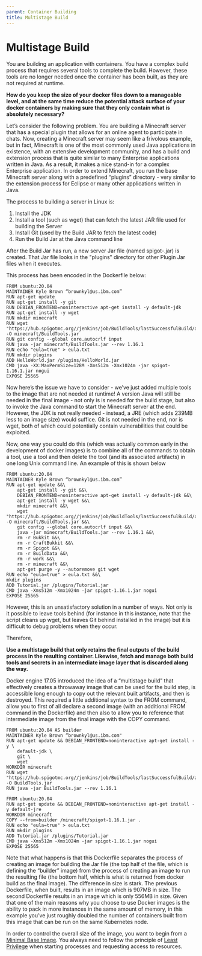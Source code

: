 ```yaml
---
parent: Container Building
title: Multistage Build
---
```

# Multistage Build

You are building an application with containers.  You have a complex build process that requires several tools to complete the build.  However, these tools are no longer needed once the container has been built, as they are not required at runtime.

**How do you keep the size of your docker files down to a manageable level, and at the same time reduce the potential attack surface of your docker containers by making sure that they only contain what is absolutely necessary?**

Let’s consider the following problem.  You are building a Minecraft server that has a special plugin that allows for an online agent to participate in chats.  Now, creating a Minecraft server may seem like a frivolous example, but in fact, Minecraft is one of the most commonly used Java applications in existence, with an extensive development community, and has a build and extension process that is quite similar to many Enterprise applications written in Java.  As a result, it makes a nice stand-in for a complex Enterprise application.  In order to extend Minecraft, you run the base Minecraft server along with a predefined “plugins” directory - very similar to the extension process for Eclipse or many other applications written in Java.

The process to building a server in Linux is:

1. Install the JDK
2. Install a tool (such as wget) that can fetch the latest JAR file used for building the Server
3. Install Git (used by the Build JAR to fetch the latest code)
4. Run the Build Jar at the Java command line

After the Build Jar has run, a new server Jar file (named spigot-<version>.jar) is created.  That Jar file looks in the "plugins" directory for other Plugin Jar files when it executes.  

This process has been encoded in the Dockerfile below:

    FROM ubuntu:20.04
    MAINTAINER Kyle Brown “brownkyl@us.ibm.com”
    RUN apt-get update
    RUN apt-get install -y git
    RUN DEBIAN_FRONTEND=noninteractive apt-get install -y default-jdk
    RUN apt-get install -y wget
    RUN mkdir minecraft
    RUN wget "https://hub.spigotmc.org//jenkins/job/BuildTools/lastSuccessfulBuild/artifact/target/BuildTools.jar" -O minecraft/BuildTools.jar
    RUN git config --global core.autocrlf input
    RUN java -jar minecraft/BuildTools.jar --rev 1.16.1
    RUN echo "eula=true" > eula.txt
    RUN mkdir plugins
    ADD HelloWorld.jar /plugins/HelloWorld.jar
    CMD java -XX:MaxPermSize=128M -Xms512m -Xmx1024m -jar spigot-1.16.1.jar nogui
    EXPOSE 25565

Now here’s the issue we have to consider - we’ve just added multiple tools to the image that are not needed at runtime!  A version Java will still be needed in the final image - not only is is needed for the build stage, but also to invoke the Java command to start the Minecraft server at the end.  However, the JDK is not really needed - instead, a JRE (which adds 239MB less to an image size) would suffice.  Git is not needed in the end, nor is wget, both of which could potentially contain vulnerabilities that could be exploited.

Now, one way you could do this (which was actually common early in the development of docker images) is to combine all of the commands to obtain a tool, use a tool and then delete the tool (and its associated artifacts) in one long Unix command line.  An example of this is shown below

    FROM ubuntu:20.04
    MAINTAINER Kyle Brown “brownkyl@us.ibm.com”
    RUN apt-get update &&\
	    apt-get install -y git &&\
	    DEBIAN_FRONTEND=noninteractive apt-get install -y default-jdk &&\
	    apt-get install -y wget &&\
	    mkdir minecraft &&\
	    wget "https://hub.spigotmc.org//jenkins/job/BuildTools/lastSuccessfulBuild/artifact/target/BuildTools.jar" -O minecraft/BuildTools.jar &&\
	    git config --global core.autocrlf input &&\
	    java -jar minecraft/BuildTools.jar --rev 1.16.1 &&\
	    rm -r Bukkit &&\
	    rm -r CraftBukkit &&\
	    rm -r Spigot &&\
	    rm -r BuildData &&\
	    rm -r work &&\
	    rm -r minecraft &&\
	    apt-get purge -y --autoremove git wget
    RUN echo "eula=true" > eula.txt &&\
    mkdir plugins
    ADD Tutorial.jar /plugins/Tutorial.jar
    CMD java -Xms512m -Xmx1024m -jar spigot-1.16.1.jar nogui
    EXPOSE 25565

However, this is an unsatisfactory solution in a number of ways.  Not only is it possible to leave tools behind (for instance in this instance, note that the script cleans up wget, but leaves Git behind installed in the image) but it is difficult to debug problems when they occur.  

Therefore,

**Use a multistage build that only retains the final outputs of the build process in the resulting container.  Likewise, fetch and manage both build tools and secrets in an intermediate image layer that is discarded along the way.**

Docker engine 17.05 introduced the idea of a “multistage build” that effectively creates a throwaway image that can be used for the build step, is accessible long enough to copy out the relevant built artifacts, and then is destroyed.  This required a little additional syntax to the FROM command, allow you to first of all declare a second image (with an additional FROM command in the Dockerfile) and then also to allow you to reference that intermediate image from the final image with the COPY command. 

    FROM ubuntu:20.04 AS builder
    MAINTAINER Kyle Brown “brownkyl@us.ibm.com"
    RUN apt-get update && DEBIAN_FRONTEND=noninteractive apt-get install -y \
        default-jdk \
        git \
        wget
    WORKDIR minecraft
    RUN wget "https://hub.spigotmc.org//jenkins/job/BuildTools/lastSuccessfulBuild/artifact/target/BuildTools.jar" -O BuildTools.jar
    RUN java -jar BuildTools.jar --rev 1.16.1

    FROM ubuntu:20.04
    RUN apt-get update && DEBIAN_FRONTEND=noninteractive apt-get install -y default-jre
    WORKDIR minecraft
    COPY --from=builder /minecraft/spigot-1.16.1.jar .
    RUN echo "eula=true" > eula.txt
    RUN mkdir plugins
    ADD Tutorial.jar /plugins/Tutorial.jar
    CMD java -Xms512m -Xmx1024m -jar spigot-1.16.1.jar nogui
    EXPOSE 25565

Note that what happens is that this Dockerfile separates the process of creating an image for building the Jar file (the top half of the file, which is defining the “builder” image) from the process of creating an image to run the resulting file (the bottom half, which is what is returned from docker build as the final image).  The difference in size is stark.  The previous Dockerfile, when built, results in an image which is 907MB in size.  The second Dockerfile results in an image which is only 556MB in size.   Given that one of the main reasons why you choose to use Docker images is the ability to pack in more instances in the same amount of memory, in this example you’ve just roughly doubled the number of containers built from this image that can be run on the same Kubernetes node. 
	
In order to control the overall size of the image, you want to begin from a [Minimal Base Image](minimal-base-image.md).  You always need to follow the principle of [Least Privilege](least-privilege.md) when starting processes and requesting access to resources.
